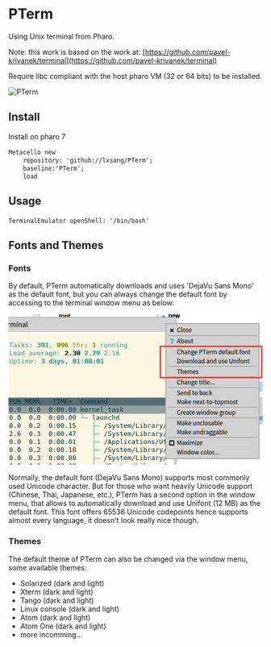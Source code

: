 # PTerm

Using Unix terminal from Pharo.

Note: this work is based on the work at: [https://github.com/pavel-krivanek/terminal](https://github.com/pavel-krivanek/terminal)

Require libc compliant with the host pharo VM (32 or 64 bits) to be installed.

![PTerm](https://github.com/lxsang/PTerm/raw/master/Pterm.gif)

## Install

Install on pharo 7

```smalltalk
Metacello new
	repository: 'github://lxsang/PTerm';
	baseline:'PTerm';
	load
```

## Usage
```Smalltalk
TerminalEmulator openShell: '/bin/bash'
```

## Fonts and Themes
### Fonts
By default, PTerm automatically downloads and uses 'DejaVu Sans Mono' as the default font, but you can always change the default font by accessing to the terminal window menu as below:

![](https://github.com/lxsang/online_stuffs/raw/master/pterm-menu.png)

Normally, the default font (DejaVu Sans Mono) supports most commonly used Unicode character.
But for those who want heavily Unicode support (Chinese, Thai, Japanese, etc.), PTerm has a second option in the window menu, that allows to automatically download and use Unifont (12 MB) as the default font. This font offers 65536 Unicode codepoints hence supports almost every language, it doesn't look really nice though.

### Themes
The default theme of PTerm can also be changed via the window menu, some available themes:
* Solarized (dark and light)
* Xterm (dark and light)
* Tango (dark and light)
* Linux console (dark and light)
* Atom (dark and light)
* Atom One (dark and light)
* more incomming...
